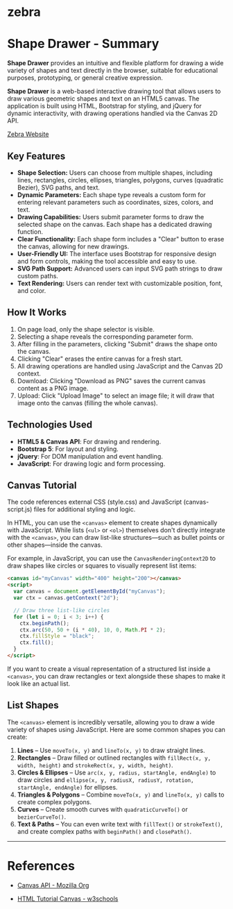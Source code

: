 # zebra

# Shape Drawer - Summary

**Shape Drawer** provides an intuitive and flexible platform for drawing a wide variety of shapes and text directly in the browser, suitable for educational purposes, prototyping, or general creative expression.

**Shape Drawer** is a web-based interactive drawing tool that allows users to draw various geometric shapes and text on an HTML5 canvas. The application is built using HTML, Bootstrap for styling, and jQuery for dynamic interactivity, with drawing operations handled via the Canvas 2D API.

<a href="https://progressivepull.github.io/zebra/">Zebra Website</a>

## Key Features

- **Shape Selection:** Users can choose from multiple shapes, including lines, rectangles, circles, ellipses, triangles, polygons, curves (quadratic Bezier), SVG paths, and text.
- **Dynamic Parameters:** Each shape type reveals a custom form for entering relevant parameters such as coordinates, sizes, colors, and text.
- **Drawing Capabilities:** Users submit parameter forms to draw the selected shape on the canvas. Each shape has a dedicated drawing function.
- **Clear Functionality:** Each shape form includes a "Clear" button to erase the canvas, allowing for new drawings.
- **User-Friendly UI:** The interface uses Bootstrap for responsive design and form controls, making the tool accessible and easy to use.
- **SVG Path Support:** Advanced users can input SVG path strings to draw custom paths.
- **Text Rendering:** Users can render text with customizable position, font, and color.

## How It Works

1. On page load, only the shape selector is visible.
2. Selecting a shape reveals the corresponding parameter form.
3. After filling in the parameters, clicking "Submit" draws the shape onto the canvas.
4. Clicking "Clear" erases the entire canvas for a fresh start.
5. All drawing operations are handled using JavaScript and the Canvas 2D context.
6. Download: Clicking "Download as PNG" saves the current canvas content as a PNG image.
7. Upload: Click "Upload Image" to select an image file; it will draw that image onto the canvas (filling the whole canvas).

## Technologies Used

- **HTML5 & Canvas API**: For drawing and rendering.
- **Bootstrap 5**: For layout and styling.
- **jQuery**: For DOM manipulation and event handling.
- **JavaScript**: For drawing logic and form processing.

## Canvas Tutorial

The code references external CSS (style.css) and JavaScript (canvas-script.js) files for additional styling and logic.

In HTML, you can use the `<canvas>` element to create shapes dynamically with JavaScript. While lists (`<ul>` or `<ol>`) themselves don't directly integrate with the `<canvas>`, you can draw list-like structures—such as bullet points or other shapes—inside the canvas.

For example, in JavaScript, you can use the `CanvasRenderingContext2D` to draw shapes like circles or squares to visually represent list items:

```html
<canvas id="myCanvas" width="400" height="200"></canvas>
<script>
  var canvas = document.getElementById("myCanvas");
  var ctx = canvas.getContext("2d");

  // Draw three list-like circles
  for (let i = 0; i < 3; i++) {
    ctx.beginPath();
    ctx.arc(50, 50 + (i * 40), 10, 0, Math.PI * 2);
    ctx.fillStyle = "black";
    ctx.fill();
  }
</script>
```

If you want to create a visual representation of a structured list inside a `<canvas>`, you can draw rectangles or text alongside these shapes to make it look like an actual list.

## List Shapes


The `<canvas>` element is incredibly versatile, allowing you to draw a wide variety of shapes using JavaScript. Here are some common shapes you can create:

1. **Lines** – Use `moveTo(x, y)` and `lineTo(x, y)` to draw straight lines.
2. **Rectangles** – Draw filled or outlined rectangles with `fillRect(x, y, width, height)` and `strokeRect(x, y, width, height)`.
3. **Circles & Ellipses** – Use `arc(x, y, radius, startAngle, endAngle)` to draw circles and `ellipse(x, y, radiusX, radiusY, rotation, startAngle, endAngle)` for ellipses.
4. **Triangles & Polygons** – Combine `moveTo(x, y)` and `lineTo(x, y)` calls to create complex polygons.
5. **Curves** – Create smooth curves with `quadraticCurveTo()` or `bezierCurveTo()`.
6. **Text & Paths** – You can even write text with `fillText()` or `strokeText()`, and create complex paths with `beginPath()` and `closePath()`.

---

# References 

* [Canvas API - Mozilla Org](https://developer.mozilla.org/en-US/docs/Web/API/Canvas_API/Tutorial)

* [HTML Tutorial Canvas - w3schools]( https://www.w3schools.com/graphics/canvas_intro.asp)


